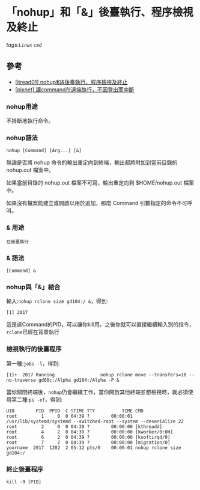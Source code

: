 # 「nohup」和「&」後臺執行、程序檢視及終止
###### tags:`Linux` `cmd`
## 參考
 - [[itread01] nohup和&後臺執行，程序檢視及終止](https://www.itread01.com/content/1548984246.html)
 - [[pixnet] 讓command在遠端執行，不因登出而中斷](https://dragonspring.pixnet.net/blog/post/33257496)

### nohup用途
不掛斷地執行命令。

### nohup語法
    nohup [Command] [Arg...] [&]

無論是否將 nohup 命令的輸出重定向到終端，輸出都將附加到當前目錄的 nohup.out 檔案中。

如果當前目錄的 nohup.out 檔案不可寫，輸出重定向到 $HOME/nohup.out 檔案中。

如果沒有檔案能建立或開啟以用於追加，那麼 Command 引數指定的命令不可呼叫。

### & 用途
    在後臺執行

### & 語法
    [Command] &

### nohup與「&」結合
輸入:`nohup rclone size gd104:/ &`，得到:

    [1] 2017

這是該Command的PID，可以讓你kill用。之後你就可以直接繼續輸入別的指令，`rclone`已經在背景執行


### 檢視執行的後臺程序
第一種:`jobs -l`，得到:

    [1]+  2017 Running                 nohup rclone move --transfers=10 --no-traverse gd60c:/Alpha gd104:/Alpha -P &

當你關閉終端後，`nohup`仍會繼續工作，當你開啟其他終端並想檢視時，就必須使用第二種:`ps -ef`，得到:

    UID        PID  PPID  C STIME TTY          TIME CMD
    root         1     0  0 04:39 ?        00:00:01 /usr/lib/systemd/systemd --switched-root --system --deserialize 22
    root         2     0  0 04:39 ?        00:00:00 [kthreadd]
    root         4     2  0 04:39 ?        00:00:00 [kworker/0:0H]
    root         6     2  0 04:39 ?        00:00:00 [ksoftirqd/0]
    root         7     2  0 04:39 ?        00:00:00 [migration/0]
    yourname  2017  1202  2 05:12 pts/0    00:00:01 nohup rclone size gd104:/

### 終止後臺程序
    kill -9 [PID]
